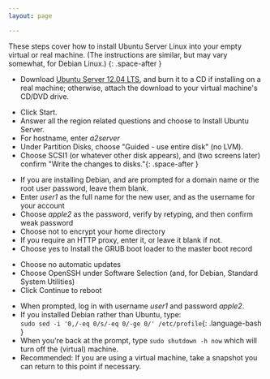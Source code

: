 ```yaml
---
layout: page

---
```


These steps cover how to install Ubuntu Server Linux into your empty virtual or real machine. (The instructions are similar, but may vary somewhat, for Debian Linux.)
{: .space-after }

* Download [Ubuntu Server 12.04 LTS][Ubuntu download], and burn it to a CD if
  installing on a real machine; otherwise, attach the download to your
  virtual machine's CD/DVD drive.

<!-- space -->

* Click Start.
* Answer all the region related questions and choose to Install Ubuntu
  Server.
* For hostname, enter *a2server*
* Under Partition Disks, choose "Guided - use entire disk" (no LVM).
* Choose SCSI1 (or whatever other disk appears), and (two screens later)
  confirm "Write the changes to disks."{: .space-after }

<!-- space -->

* If you are installing Debian, and are prompted for a domain name or
  the root user password, leave them blank.
* Enter *user1* as the full name for the new user, and as the username
  for your account
* Choose *apple2* as the password, verify by retyping, and then confirm
  weak password
* Choose not to encrypt your home directory
* If you require an HTTP proxy, enter it, or leave it blank if not.
* Choose yes to Install the GRUB boot loader to the master boot record

<!-- space -->

* Choose no automatic updates
* Choose OpenSSH under Software Selection (and, for Debian, Standard
  System Utilities)
* Click Continue to reboot

<!-- space -->

* When prompted, log in with username *user1* and password *apple2*.
* If you installed Debian rather than Ubuntu, type:  
  `sudo sed -i '0,/-eq 0/s/-eq 0/-ge 0/' /etc/profile`{: .language-bash }
* When you're back at the prompt, type `sudo shutdown -h now` which
  will turn off the (virtual) machine.
* Recommended: If you are using a virtual machine, take a snapshot you
  can return to this point if necessary.

[Ubuntu download]: http://www.ubuntu.com/download/server/download
